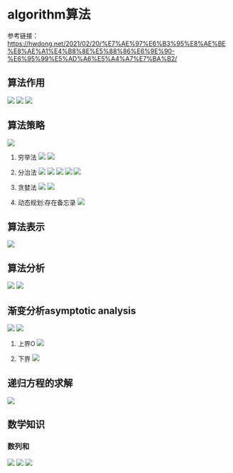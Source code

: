 # algorithm算法
参考链接：https://hwdong.net/2021/02/20/%E7%AE%97%E6%B3%95%E8%AE%BE%E8%AE%A1%E4%B8%8E%E5%88%86%E6%9E%90-%E6%95%99%E5%AD%A6%E5%A4%A7%E7%BA%B2/

## 算法作用
![](.algorithm_images/algorithm_purpose.png)
![](.algorithm_images/algorithm_purpose1.png)
![](.algorithm_images/algorithm_purpose2.png)

## 算法策略
![](.algorithm_images/algorithm_class.png)

1. 穷举法
![](.algorithm_images/example_1.png)
![](.algorithm_images/example_2.png)

2. 分治法
   ![](.algorithm_images/divid_n_conqur.png)
   ![](.algorithm_images/divid__n_conqour2.png)
   ![](.algorithm_images/divid_n_conqour3.png)
   ![](.algorithm_images/example_5.png)
   ![](.algorithm_images/example_6.png)

3. 贪婪法
   ![](.algorithm_images/example_3.png)
   ![](.algorithm_images/example_4.png)


4. 动态规划:存在备忘录
![](.algorithm_images/dp1.png)

## 算法表示
![](.algorithm_images/algorithm_expression.png)

## 算法分析
![](.algorithm_images/analysis_performance.png)
![](.algorithm_images/analysis2.png)

## 渐变分析asymptotic analysis
![](.algorithm_images/asymptotic_analysis.png)
![](.algorithm_images/symbol.png)

1. 上界O
![](.algorithm_images/O_symbol.png)

2. 下界
![](.algorithm_images/symbol_2.png)

## 递归方程的求解
![](.algorithm_images/iterate_result.png)

## 数学知识
### 数列和
![](.algorithm_images/number_sum.png)
![](.algorithm_images/number_sum2.png)
![](.algorithm_images/number_sum3.png)
